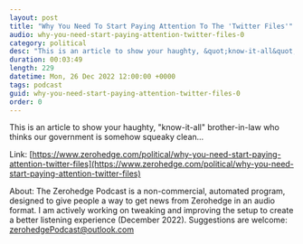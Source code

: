 ```yaml
---
layout: post
title: "Why You Need To Start Paying Attention To The 'Twitter Files'"
audio: why-you-need-start-paying-attention-twitter-files-0
category: political
desc: "This is an article to show your haughty, &quot;know-it-all&quot; brother-in-law who thinks our government is somehow squeaky clean..."
duration: 00:03:49
length: 229
datetime: Mon, 26 Dec 2022 12:00:00 +0000
tags: podcast
guid: why-you-need-start-paying-attention-twitter-files-0
order: 0
---
```

This is an article to show your haughty, &quot;know-it-all&quot; brother-in-law who thinks our government is somehow squeaky clean...

Link: [https://www.zerohedge.com/political/why-you-need-start-paying-attention-twitter-files](https://www.zerohedge.com/political/why-you-need-start-paying-attention-twitter-files)

About: The Zerohedge Podcast is a non-commercial, automated program, designed to give people a way to get news from Zerohedge in an audio format.  I am actively working on tweaking and improving the setup to create a better listening experience (December 2022).  Suggestions are welcome: [zerohedgePodcast@outlook.com](mailto:zerohedgePodcast@outlook.com)